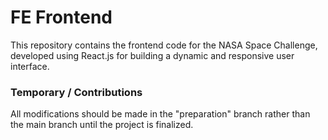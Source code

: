 # FE Frontend
This repository contains the frontend code for the NASA Space Challenge, developed using React.js for building a dynamic and responsive user interface.

### Temporary / Contributions
All modifications should be made in the "preparation" branch rather than the main branch until the project is finalized.
